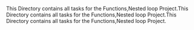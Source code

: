 This Directory contains all tasks for the Functions,Nested loop Project.This Directory contains all tasks for the Functions,Nested loop Project.This Directory contains all tasks for the Functions,Nested loop Project.

